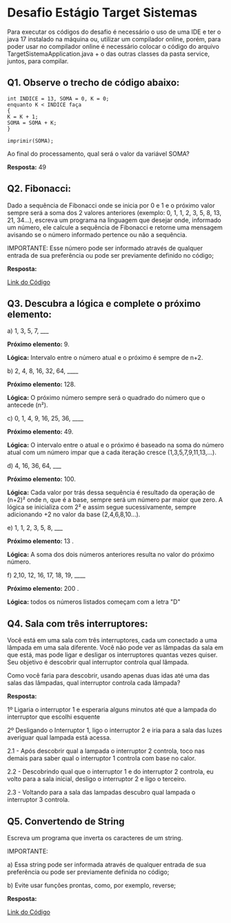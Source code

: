 # Desafio Estágio Target Sistemas

Para executar os códigos do desafio é necessário o uso de uma IDE e ter o java 17 instalado na máquina ou,
utilizar um compilador online, porém, para poder usar no compilador online é necessário colocar 
o código do arquivo TargetSistemaApplication.java + o das outras classes da pasta service, juntos, para compilar.

## Q1. Observe o trecho de código abaixo:

    int INDICE = 13, SOMA = 0, K = 0;
    enquanto K < INDICE faça
    {
    K = K + 1;
    SOMA = SOMA + K;
    }
    
    imprimir(SOMA);

 Ao final do processamento, qual será o valor da variável SOMA?

<b>Resposta:</b> 49

## Q2. Fibonacci:

Dado a sequência de Fibonacci onde se inicia por 0 e 1 e o
próximo valor sempre será a soma dos 2 valores anteriores
(exemplo: 0, 1, 1, 2, 3, 5, 8, 13, 21, 34...),
escreva um programa na linguagem que desejar onde, informado um número,
ele calcule a sequência de Fibonacci e retorne uma mensagem avisando se
o número informado pertence ou não a sequência.

IMPORTANTE: Esse número pode ser informado através de qualquer entrada de sua preferência ou
 pode ser previamente definido no código;

<b>Resposta:</b> <p><a href="https://github.com/Makeavel/TargetSistemas/blob/master/src/main/java/com/api/targetsistema/service/Fibonacci.java">Link do Código</a></p>  

     
## Q3. Descubra a lógica e complete o próximo elemento:

a) 1, 3, 5, 7, ___

<b>Próximo elemento:</b> 9.

<b>Lógica:</b> Intervalo entre o número atual e o próximo é sempre de n+2.

b) 2, 4, 8, 16, 32, 64, ____

<b>Próximo elemento:</b> 128.

<b>Lógica:</b> O próximo número sempre será o quadrado do número que o antecede (n²).

c) 0, 1, 4, 9, 16, 25, 36, ____

<b>Próximo elemento:</b> 49.

<b>Lógica:</b> O intervalo entre o atual e o próximo é baseado na soma do número atual com um número impar que a cada iteração cresce (1,3,5,7,9,11,13,...).

d) 4, 16, 36, 64, ___

<b>Próximo elemento:</b> 100.

<b>Lógica:</b> Cada valor por trás dessa sequência é resultado da operação de (n+2)² onde n, que é a base, sempre será um número par maior que zero. A lógica se inicializa com 2² e assim segue sucessivamente, sempre adicionando +2 no valor da base (2,4,6,8,10...). 

e) 1, 1, 2, 3, 5, 8, ___

<b>Próximo elemento:</b> 13 .

<b>Lógica:</b> A soma dos dois números anteriores resulta no valor do próximo número.

f) 2,10, 12, 16, 17, 18, 19, ____

<b>Próximo elemento:</b> 200 .

<b>Lógica:</b> todos os números listados começam com a letra "D"


## Q4. Sala com três interruptores:

Você está em uma sala com três interruptores, cada um conectado a uma lâmpada em uma sala diferente. 
Você não pode ver as lâmpadas da sala em que está, mas pode ligar e desligar os interruptores quantas vezes quiser. 
Seu objetivo é descobrir qual interruptor controla qual lâmpada.

Como você faria para descobrir, usando apenas duas idas até uma das salas das lâmpadas, 
qual interruptor controla cada lâmpada?

<b>Resposta:</b>

1º Ligaria o interruptor 1 e esperaria alguns minutos até que a lampada do interruptor que escolhi esquente

2º Desligando o Interruptor 1, ligo o interruptor 2 e iria para a sala das luzes averiguar qual lampada está acessa.

2.1 - Após descobrir qual a lampada o interruptor 2 controla, toco nas demais para saber qual o interruptor 1 controla com base no calor.

2.2 - Descobrindo qual que o interruptor 1 e do interruptor 2 controla, eu volto para a sala inicial, desligo o interruptor 2 e ligo o terceiro.

2.3 - Voltando para a sala das lampadas descubro qual lampada o interruptor 3 controla.



## Q5. Convertendo de String

Escreva um programa que inverta os caracteres de um string.


IMPORTANTE:

a) Essa string pode ser informada através de qualquer entrada de sua preferência ou pode ser previamente definida no código;

b) Evite usar funções prontas, como, por exemplo, reverse;

<b>Resposta:</b> <p><a href="https://github.com/Makeavel/TargetSistemas/blob/master/src/main/java/com/api/targetsistema/service/InverteString.java">Link do Código</a></p>  

